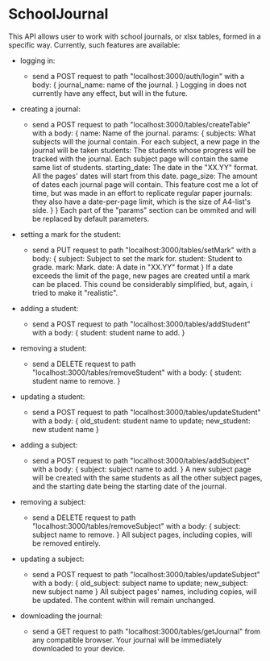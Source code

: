 # SchoolJournal
 
This API allows user to work with school journals, or xlsx tables, formed in a specific way.
Currently, such features are available:

 - logging in: 
    - send a POST request to path "localhost:3000/auth/login" with a body: 
    {
        journal_name: name of the journal.
    }
 Logging in does not currently have any effect, but will in the future.
 
 - creating a journal:
    - send a POST request to path "localhost:3000/tables/createTable" with a body:
    {
        name: Name of the journal.
        params: {
            subjects: What subjects will the journal contain. For each subject, a new page in the journal will be taken
            students: The students whose progress will be tracked with the journal. Each subject page will contain the same same list of students.
            starting_date: The date in the "XX.YY" format. All the pages' dates will start from this date.
            page_size: The amount of dates each journal page will contain. This feature cost me a lot of time, but was made in an effort to replicate regular paper journals: they also have a date-per-page limit, which is the size of A4-list's side.
        }
    }
    Each part of the "params" section can be ommited and will be replaced by default parameters.

 - setting a mark for the student: 
    - send a PUT request to path "localhost:3000/tables/setMark" with a body: 
    {
        subject: Subject to set the mark for.
        student: Student to grade.
        mark: Mark.
        date: A date in "XX.YY" format
    }
    If a date exceeds the limit of the page, new pages are created until a mark can be placed. This cound be considerably simplified, but, again, i tried to make it "realistic".
    
- adding a student: 
    - send a POST request to path "localhost:3000/tables/addStudent" with a body: 
    {
        student: student name to add.
    }    
- removing a student: 
    - send a DELETE request to path "localhost:3000/tables/removeStudent" with a body: 
    {
        student: student name to remove.
    }    
- updating a student: 
    - send a POST request to path "localhost:3000/tables/updateStudent" with a body: 
    {
        old_student: student name to update;
        new_student: new student name
    }
    
- adding a subject: 
    - send a POST request to path "localhost:3000/tables/addSubject" with a body: 
    {
        subject: subject name to add.
    }
    A new subject page will be created with the same students as all the other subject pages, and the starting date being the starting date of the journal.
    
- removing a subject: 
    - send a DELETE request to path "localhost:3000/tables/removeSubject" with a body: 
    {
        subject: subject name to remove.
    }
    All subject pages, including copies, will be removed entirely.
    
- updating a subject: 
    - send a POST request to path "localhost:3000/tables/updateSubject" with a body: 
    {
        old_subject: subject name to update;
        new_subject: new subject name
    }
    All subject pages' names, including copies, will be updated. The content within will remain unchanged.
    
- downloading the journal: 
    - send a GET request to path "localhost:3000/tables/getJournal" from any compatible browser. Your journal will be immediately downloaded to your device.